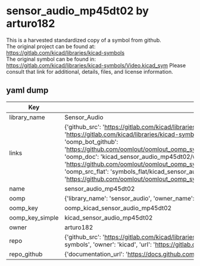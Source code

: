 # sensor_audio_mp45dt02 by arturo182  
This is a harvested standardized copy of a symbol from github.  
The original project can be found at:  
https://gitlab.com/kicad/libraries/kicad-symbols  
The original symbol can be found in:
https://gitlab.com/kicad/libraries/kicad-symbols/Video.kicad_sym
Please consult that link for additional, details, files, and license information.  
## yaml dump  
| Key | Value |  
| --- | --- |  
| library_name | Sensor_Audio |  
| links | {'github_src': 'https://gitlab.com/kicad/libraries/kicad-symbols/Video.kicad_sym', 'github_src_repo': 'https://gitlab.com/kicad/libraries/kicad-symbols', 'oomp_bot': 'kicad_sensor_audio_mp45dt02/working', 'oomp_bot_github': 'https://github.com/oomlout/oomlout_oomp_symbol_bot/tree/main/kicad_sensor_audio_mp45dt02/working', 'oomp_doc': 'kicad_sensor_audio_mp45dt02/working', 'oomp_doc_github': 'https://github.com/oomlout/oomlout_oomp_symbol_doc/tree/main/kicad_sensor_audio_mp45dt02/working', 'oomp_src_flat': 'symbols_flat/kicad_sensor_audio_mp45dt02/working', 'oomp_src_flat_github': 'https://github.com/oomlout/oomlout_oomp_symbol_src/tree/main/kicad_sensor_audio_mp45dt02/working'} |  
| name | sensor_audio_mp45dt02 |  
| oomp | {'library_name': 'sensor_audio', 'owner_name': 'kicad', 'symbol_name': 'sensor_audio_mp45dt02'} |  
| oomp_key | oomp_kicad_sensor_audio_mp45dt02 |  
| oomp_key_simple | kicad_sensor_audio_mp45dt02 |  
| owner | arturo182 |  
| repo | {'github_src': 'https://gitlab.com/kicad/libraries/kicad-symbols/Video.kicad_sym', 'name': 'libraries/kicad-symbols', 'owner': 'kicad', 'url': 'https://gitlab.com/kicad/libraries/kicad-symbols'} |  
| repo_github | {'documentation_url': 'https://docs.github.com/rest/repos/repos#get-a-repository', 'message': 'Not Found'} |  

